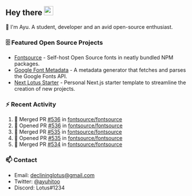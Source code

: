 ## Hey there <img src="https://media.giphy.com/media/hvRJCLFzcasrR4ia7z/giphy.gif" width="25" height="25">

📝 I'm Ayu. A student, developer and an avid open-source enthusiast.

### 🗄 Featured Open Source Projects

- [Fontsource](https://github.com/fontsource/fontsource) - Self-host Open Source fonts in neatly bundled NPM packages.
- [Google Font Metadata](https://github.com/fontsource/google-font-metadata) - A metadata generator that fetches and parses the Google Fonts API.
- [Next Lotus Starter](https://github.com/DecliningLotus/next-lotus-starter) - Personal Next.js starter template to streamline the creation of new projects.

### ⚡ Recent Activity

<!--START_SECTION:activity-->

1. 🎉 Merged PR [#536](https://github.com/fontsource/fontsource/pull/536) in [fontsource/fontsource](https://github.com/fontsource/fontsource)
2. 💪 Opened PR [#536](https://github.com/fontsource/fontsource/pull/536) in [fontsource/fontsource](https://github.com/fontsource/fontsource)
3. 🎉 Merged PR [#535](https://github.com/fontsource/fontsource/pull/535) in [fontsource/fontsource](https://github.com/fontsource/fontsource)
4. 💪 Opened PR [#535](https://github.com/fontsource/fontsource/pull/535) in [fontsource/fontsource](https://github.com/fontsource/fontsource)
5. 🎉 Merged PR [#534](https://github.com/fontsource/fontsource/pull/534) in [fontsource/fontsource](https://github.com/fontsource/fontsource)
<!--END_SECTION:activity-->

### 📫 Contact

- Email: declininglotus@gmail.com
- Twitter: [@ayuhitoo](https://twitter.com/ayuhitoo)
- Discord: Lotus#1234
